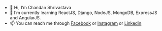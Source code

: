 - 👋 Hi, I’m Chandan Shrivastava
- 🌱 I’m currently learning ReactJS, Django, NodeJS, MongoDB, ExpressJS and AngularJS.
- 📫 You can reach me through [Facebook](http://facebook.com/fb.chandans) or [Instagram](http://instagram.com/ig_chandans/) or [Linkedin](http://linkedin.com/in/chandan-shrivastava)
<!-- - My Personal Portfolio: http://chandan-shrivastava.github.io -->
